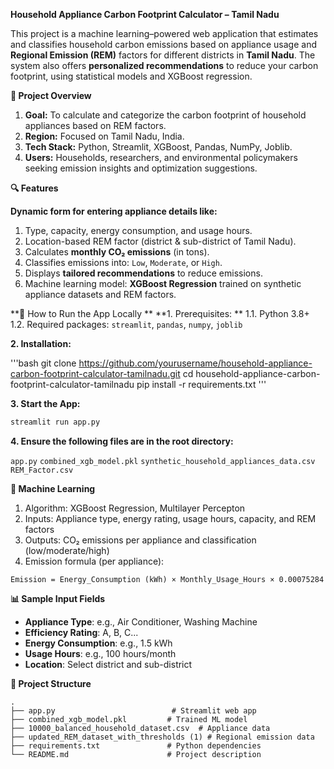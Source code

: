 **Household Appliance Carbon Footprint Calculator – Tamil Nadu**

  This project is a machine learning–powered web application that estimates and classifies household carbon emissions based on appliance usage and **Regional Emission (REM)** factors for different districts in **Tamil Nadu**. The system also offers **personalized recommendations** to reduce your carbon footprint, using statistical models and XGBoost regression.

**🌱 Project Overview**

1. **Goal:** To calculate and categorize the carbon footprint of household appliances based on REM factors.
2. **Region:** Focused on Tamil Nadu, India.
3. **Tech Stack:** Python, Streamlit, XGBoost, Pandas, NumPy, Joblib.
4. **Users:** Households, researchers, and environmental policymakers seeking emission insights and optimization suggestions.

**🔍 Features**

**Dynamic form for entering appliance details like:**
1. Type, capacity, energy consumption, and usage hours.
2. Location-based REM factor (district & sub-district of Tamil Nadu).
3. Calculates **monthly CO₂ emissions** (in tons).
4. Classifies emissions into: `Low`, `Moderate`, or `High`.
5. Displays **tailored recommendations** to reduce emissions.
6. Machine learning model: **XGBoost Regression** trained on synthetic appliance datasets and REM factors.

**🚀 How to Run the App Locally
**
**1. Prerequisites:
**
  1.1. Python 3.8+
  1.2. Required packages: `streamlit`, `pandas`, `numpy`, `joblib`

**2. Installation:**

'''bash
git clone https://github.com/yourusername/household-appliance-carbon-footprint-calculator-tamilnadu.git
cd household-appliance-carbon-footprint-calculator-tamilnadu
pip install -r requirements.txt
'''

**3. Start the App:**

```bash
streamlit run app.py
```

**4. Ensure the following files are in the root directory:**

 `app.py`
 `combined_xgb_model.pkl`
 `synthetic_household_appliances_data.csv`
  `REM_Factor.csv`

**🧠 Machine Learning**

1. Algorithm: XGBoost Regression, Multilayer Percepton
2. Inputs: Appliance type, energy rating, usage hours, capacity, and REM factors
3. Outputs: CO₂ emissions per appliance and classification (low/moderate/high)
4. Emission formula (per appliance):

  ```
  Emission = Energy_Consumption (kWh) × Monthly_Usage_Hours × 0.00075284
  ```

**📊 Sample Input Fields**

* **Appliance Type**: e.g., Air Conditioner, Washing Machine
* **Efficiency Rating**: A, B, C...
* **Energy Consumption**: e.g., 1.5 kWh
* **Usage Hours**: e.g., 100 hours/month
* **Location**: Select district and sub-district

**📁 Project Structure**

```
.
├── app.py                          # Streamlit web app
├── combined_xgb_model.pkl         # Trained ML model
├── 10000_balanced_household_dataset.csv  # Appliance data
├── updated_REM_dataset_with_thresholds (1) # Regional emission data
├── requirements.txt               # Python dependencies
└── README.md                      # Project description
```




